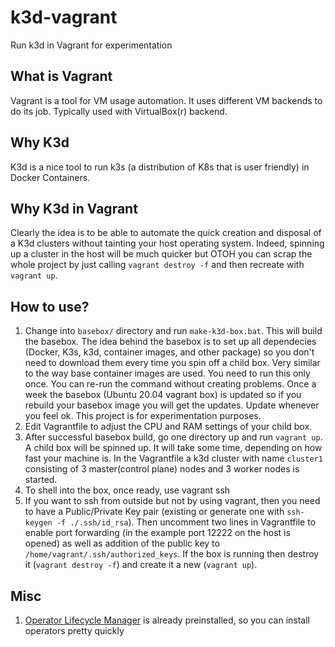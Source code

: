 # k3d-vagrant
Run k3d in Vagrant for experimentation


## What is Vagrant
Vagrant is a tool for VM usage automation. It uses different VM backends to do its job. Typically used with VirtualBox(r) backend.

## Why K3d
K3d is a nice tool to run k3s (a distribution of K8s that is user friendly) in Docker Containers.

## Why K3d in Vagrant
Clearly the idea is to be able to automate the quick creation and disposal of a K3d clusters without tainting your host operating system. Indeed, spinning up a cluster in the host will be much quicker but OTOH you can scrap the whole project by just calling `vagrant destroy -f` and then recreate with `vagrant up`.

## How to use?
1. Change into `basebox/` directory and run `make-k3d-box.bat`. This will build the basebox. The idea behind the basebox is to set up all dependecies (Docker, K3s, k3d, container images, and other package) so you don't need to download them every time you spin off a child box. Very similar to the way base container images are used. You need to run this only once. You can re-run the command without creating problems. Once a week the basebox (Ubuntu 20.04 vagrant box) is updated so if you rebuild your basebox image you will get the updates. Update whenever you feel ok. This project is for experimentation purposes.
2. Edit Vagrantfile to adjust the CPU and RAM settings of your child box.
3. After successful basebox build, go one directory up and run `vagrant up`. A child box will be spinned up. It will take some time, depending on how fast your machine is. In the Vagrantfile a k3d cluster with name `cluster1` consisting of 3 master(control plane) nodes and 3 worker nodes is started.
4. To shell into the box, once ready, use vagrant ssh
5. If you want to ssh from outside but not by using vagrant, then you need to have a Public/Private Key pair (existing or generate one with `ssh-keygen -f ./.ssh/id_rsa`). Then uncomment two lines in Vagrantfile to enable port forwarding (in the example port 12222 on the host is opened) as well as addition of the public key to `/home/vagrant/.ssh/authorized_keys`. If the box is running then destroy it (`vagrant destroy -f`) and create it a new (`vagrant up`).

## Misc
1. [Operator Lifecycle Manager](https://github.com/operator-framework/operator-lifecycle-manager) is already preinstalled, so you can install operators pretty quickly
